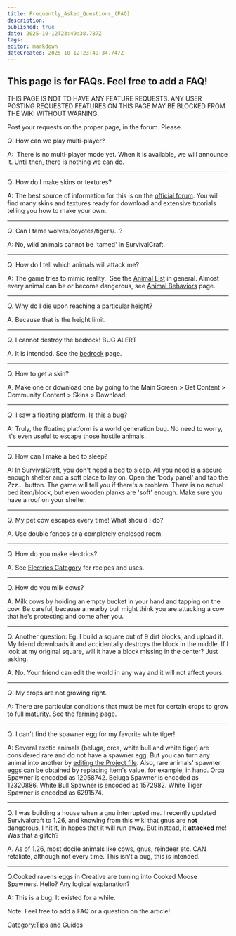 ```yaml
---
title: Frequently_Asked_Questions_(FAQ)
description: 
published: true
date: 2025-10-12T23:49:38.787Z
tags: 
editor: markdown
dateCreated: 2025-10-12T23:49:34.747Z
---
```


## This page is for FAQs. Feel free to add a FAQ\!

THIS PAGE IS NOT TO HAVE ANY FEATURE REQUESTS. ANY USER POSTING
REQUESTED FEATURES ON THIS PAGE MAY BE BLOCKED FROM THE WIKI WITHOUT
WARNING.

Post your requests on the proper page, in the forum. Please. 

Q: How can we play multi-player?

A:  There is no multi-player mode yet. When it is available, we will
announce it. Until then, there is nothing we can do.

-----

Q: How do I make skins or textures?

A: The best source of information for this is on the [official
forum](http://survivalcraft.lefora.com). You will find many skins and
textures ready for download and extensive tutorials telling you how to
make your own. 

-----

Q: Can I tame wolves/coyotes/tigers/...? 

A: No, wild animals cannot be 'tamed' in SurvivalCraft. 

-----

Q: How do I tell which animals will attack me? 

A: The game tries to mimic reality.  See the [Animal
List](Animals "wikilink") in general. Almost every animal can be or
become dangerous, see [Animal
Behaviors](Animal's_Behavior_list "wikilink") page. 

-----

Q. Why do I die upon reaching a particular height?

A. Because that is the height limit.

-----

Q. I cannot destroy the bedrock\! BUG ALERT

A. It is intended. See the [bedrock](bedrock "wikilink") page. 

-----

Q. How to get a skin?

A. Make one or download one by going to the Main Screen \> Get Content
\> Community Content \> Skins \> Download. 

-----

Q: I saw a floating platform. Is this a bug?

A: Truly, the floating platform is a world generation bug. No need to
worry, it's even useful to escape those hostile animals. 

-----

Q. How can I make a bed to sleep? 

A: In SurvivalCraft, you don't need a bed to sleep. All you need is a
secure enough shelter and a soft place to lay on. Open the 'body panel'
and tap the Zzz... button. The game will tell you if there's a problem.
There is no actual bed item/block, but even wooden planks are 'soft'
enough. Make sure you have a roof on your shelter. 

-----

Q. My pet cow escapes every time\! What should I do?  

A. Use double fences or a completely enclosed room.

-----

Q. How do you make electrics? 

A. See [Electrics Category](:Category:Electrics "wikilink") for recipes
and uses.

-----

Q. How do you milk cows?

A. Milk cows by holding an empty bucket in your hand and tapping on the
cow. Be careful, because a nearby bull might think you are attacking a
cow that he's protecting and come after you. 

-----

Q. Another question: Eg. I build a square out of 9 dirt blocks, and
upload it. My friend downloads it and accidentally destroys the block in
the middle. If I look at my original square, will it have a block
missing in the center? Just asking.

A. No. Your friend can edit the world in any way and it will not affect
yours.

-----

Q: My crops are not growing right. 

A: There are particular conditions that must be met for certain crops to
grow to full maturity. See the [farming](farming "wikilink") page. 

-----

Q: I can't find the spawner egg for my favorite white tiger\! 

A: Several exotic animals (beluga, orca, white bull and white tiger) are
considered rare and do not have a spawner egg. But you can turn any
animal into another by [editing the Project
file](Hacking_the_Project_file#Entities_mods "wikilink"). Also, rare
animals' spawner eggs can be obtained by replacing item's value, for
example, in hand. Orca Spawner is encoded as 12058742. Beluga Spawner is
encoded as 12320886. White Bull Spawner is encoded as 1572982. White
Tiger Spawner is encoded as 6291574. 

-----

Q. I was building a house when a gnu interrupted me. I recently updated
Survivalcraft to 1.26, and knowing from this wiki that gnus are **not**
dangerous, I hit it, in hopes that it will run away. But instead, it
**attacked** me\! Was that a glitch?

A. As of 1.26, most docile animals like cows, gnus, reindeer etc. CAN
retaliate, although not every time. This isn't a bug, this is intended.

-----

Q.Cooked ravens eggs in Creative are turning into Cooked Moose Spawners.
Hello? Any logical explanation?

A: This is a bug. It existed for a while.

Note: Feel free to add a FAQ or a question on the article\!

[Category:Tips and Guides](Category:Tips_and_Guides "wikilink")